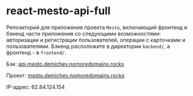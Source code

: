 # react-mesto-api-full
Репозиторий для приложения проекта `Mesto`, включающий фронтенд и бэкенд части приложения со следующими возможностями: авторизации и регистрации пользователей, операции с карточками и пользователями. Бэкенд расположите в директории `backend/`, а фронтенд - в `frontend/`. 

Бэк: [api.mesto.demichev.nomoredomains.rocks](https://api.mesto.demichev.nomoredomains.rocks/)

Проект: [mesto.demichev.nomoredomains.rocks](https://mesto.demichev.nomoredomains.rocks/)

IP-адрес: 62.84.124.154
